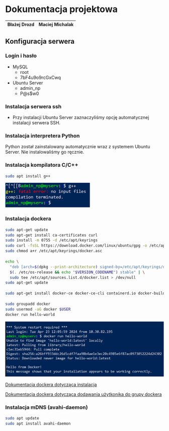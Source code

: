 # Dokumentacja projektowa
| Błażej Drozd | Maciej Michalak   |
|--------------|-------------------|

## Konfiguracja serwera
### Login i hasło
- MySQL
  - root
  - 7bF4u9o9rcGxCwq
- Ubuntu Server
  - admin_np
  - P@s$w0
### Instalacja serwera ssh
- Przy instalacji Ubuntu Server zaznaczyliśmy opcję automatycznej instalacji serwera SSH.
### Instalacja interpretera Python
Python został zainstalowany automatycznie wraz z systemem Ubuntu Server. Nie instalowaliśmy go ręcznie.

### Instalacja kompilatora C/C++
```sh
sudo apt install g++
```
![Instalacja g++](./img/screeng++.png)

### Instalacja dockera
```sh
sudo apt-get update
sudo apt-get install ca-certificates curl
sudo install -m 0755 -d /etc/apt/keyrings
sudo curl -fsSL https://download.docker.com/linux/ubuntu/gpg -o /etc/apt/keyrings/docker.asc
sudo chmod a+r /etc/apt/keyrings/docker.asc

echo \
  "deb [arch=$(dpkg --print-architecture) signed-by=/etc/apt/keyrings/docker.asc] https://download.docker.com/linux/ubuntu \
  $(. /etc/os-release && echo "$VERSION_CODENAME") stable" | \
  sudo tee /etc/apt/sources.list.d/docker.list > /dev/null
sudo apt-get update

sudo apt-get install docker-ce docker-ce-cli containerd.io docker-buildx-plugin docker-compose-plugin

sudo groupadd docker
sudo usermod -aG docker $USER
docker run hello-world
```
![Instalcja dockera](img/hellodocker.png)

[Dokumentacja dockera dotycząca instalacja](https://docs.docker.com/engine/install/ubuntu/)

[Dokumentacja dockera dotycząca dodawania użytkonika do grupy dockera](https://docs.docker.com/engine/install/linux-postinstall/)

### Instalacja mDNS (avahi-daemon)
```sh
sudo apt update
sudo apt install avahi-daemon
```
